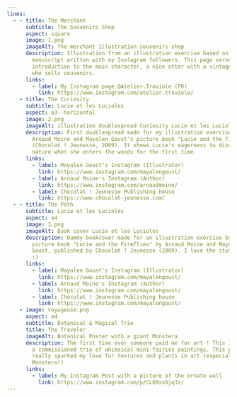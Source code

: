 ```yaml
---
lines:
  - - title: The Merchant
      subtitle: The Souvenirs Shop
      aspect: square
      image: 1.png
      imageAlt: The merchant illustration souvenirs shop
      description: Illustration from an illustration exercise based on an original
        manuscript written with my Instagram followers. This page serves as an
        introduction to the main character, a nice otter with a vintage style
        who sells souvenirs.
      links:
        - label: My Instagram page @Atelier.Traviole (FR)
          link: https://www.instagram.com/atelier.traviole/
    - title: The Curiosity
      subtitle: Lucie et les Lucioles
      aspect: a3--horizontal
      image: 2.png
      imageAlt: illustration doublespread Curiosity Lucie et les Lucioles
      description: First doublespread made for my illustration exercise based on
        Arnaud Moine and Mayalen Goust's picture book "Lucie and the Fireflies"
        (Chocolat ! Jeunesse, 2009). It shows Lucie's eagerness to discover
        nature when she enters the woods for the first time.
      links:
        - label: Mayalen Goust's Instagram (Illustrator)
          link: https://www.instagram.com/mayalengoust/
        - label: Arnaud Moine's Instagram (Author)
          link: https://www.instagram.com/arnaudmoine/
        - label: Chocolat ! Jeunesse Publishing house
          link: https://www.chocolat-jeunesse.com/
  - - title: The Path
      subtitle: Lucie et les Lucioles
      aspect: a4
      image: 3.png
      imageAlt: Book cover Lucie et les Lucioles
      description: Dummy bookcover made for an illustration exercise based on the
        picture book "Lucie and the Fireflies" by Arnaud Moine and Mayalen
        Goust, published by Chocolat ! Jeunesse (2009). I love the stuffed frog
        :)
      links:
        - label: Mayalen Goust's Instagram (Illustrator)
          link: https://www.instagram.com/mayalengoust/
        - label: Arnaud Moine's Instagram (Author)
          link: https://www.instagram.com/mayalengoust/
        - label: Chocolat ! Jeunesse Publishing house
          link: https://www.instagram.com/mayalengoust/
    - image: voyageuse.png
      aspect: a4
      subtitle: Botanical & Magical Trio
      title: The Traveler
      imageAlt: Botanical Poster with a giant Monstera
      description: The first time ever someone paid me for art ! This is a piece from
        a commissioned trio of whimsical mini-fairies paintings. This piece
        really sparked my love for textures and plants in art (especially the
        Monstera!)
      links:
        - label: My Instagram Post with a picture of the ornate wall
          link: https://www.instagram.com/p/CLQ9xs6jq3z/
---
```

